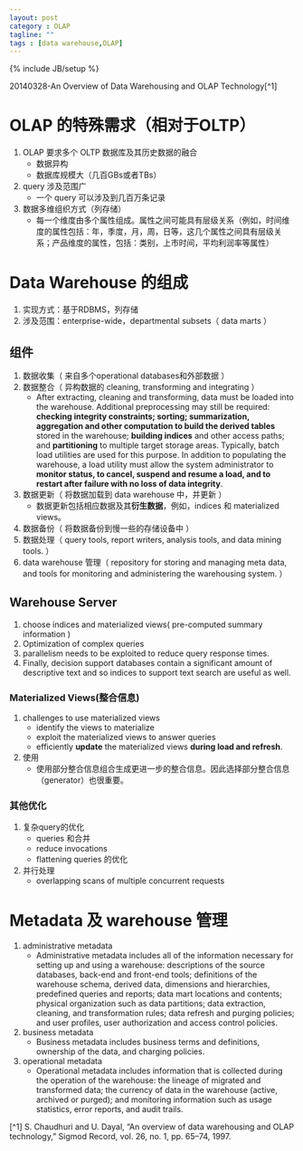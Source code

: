 ```yaml
---
layout: post
category : OLAP
tagline: ""
tags : [data warehouse,OLAP]
---
```

{% include JB/setup %}

20140328-An Overview of Data Warehousing and OLAP Technology[^1]
# OLAP 的特殊需求（相对于OLTP）
1. OLAP 要求多个 OLTP 数据库及其历史数据的融合
    * 数据异构
    * 数据库规模大（几百GBs或者TBs）
2. query 涉及范围广
    * 一个 query 可以涉及到几百万条记录
3. 数据多维组织方式（列存储）
    * 每一个维度由多个属性组成。属性之间可能具有层级关系（例如，时间维度的属性包括：年，季度，月，周，日等，这几个属性之间具有层级关系；产品维度的属性，包括：类别，上市时间，平均利润率等属性）

# Data Warehouse 的组成
1. 实现方式：基于RDBMS，列存储
2. 涉及范围：enterprise-wide，departmental subsets（ data marts ）

## 组件
1. 数据收集（ 来自多个operational databases和外部数据 ）
2. 数据整合（ 异构数据的 cleaning, transforming and integrating ）
    * After extracting, cleaning and transforming, data must be loaded into the warehouse. Additional preprocessing may still be required: **checking integrity constraints; sorting; summarization, aggregation and other computation to build the derived tables** stored in the warehouse; **building indices** and other access paths; and **partitioning** to multiple target storage areas. Typically, batch load utilities are used for this purpose. In addition to populating the warehouse, a load utility must allow the system administrator to **monitor status, to cancel, suspend and resume a load, and to restart after failure with no loss of data integrity**.
3. 数据更新（ 将数据加载到 data warehouse 中，并更新 ）
    * 数据更新包括相应数据及其**衍生数据**，例如，indices 和 materialized views。
4. 数据备份（ 将数据备份到慢一些的存储设备中 ）
5. 数据处理（ query tools, report writers, analysis tools, and data mining tools. ）
6. data warehouse 管理（ repository for storing and managing meta data, and tools for monitoring and administering the warehousing system. ）

## Warehouse Server
1. choose indices and materialized views( pre-computed summary information )
2. Optimization of complex queries
3. parallelism needs to be exploited to reduce query response times.
4. Finally, decision support databases contain a significant amount of descriptive text and so indices to support text search are useful as well.

### Materialized Views(整合信息)
1. challenges to use materialized views
    * identify the views to materialize
    * exploit the materialized views to answer queries
    * efficiently **update** the materialized views **during load and refresh**.
2. 使用
    * 使用部分整合信息组合生成更进一步的整合信息。因此选择部分整合信息（generator）也很重要。

### 其他优化
1. 复杂query的优化
    * queries 和合并
    * reduce invocations
    * flattening queries 的优化
2. 并行处理
    * overlapping scans of multiple concurrent requests
# Metadata 及 warehouse 管理
1. administrative metadata
    * Administrative metadata includes all of the information necessary for setting up and using a warehouse: descriptions of the source databases, back-end and front-end tools; definitions of the warehouse schema, derived data, dimensions and hierarchies, predefined queries and reports; data mart locations and contents; physical organization such as data partitions; data extraction, cleaning, and transformation rules; data refresh and purging policies; and user profiles, user authorization and access control policies.
2. business metadata
    * Business metadata includes business terms and definitions, ownership of the data, and charging policies.
3. operational metadata
    * Operational metadata includes information that is collected during the operation of the warehouse: the lineage of migrated and transformed data; the currency of data in the warehouse (active, archived or purged); and monitoring information such as usage statistics, error reports, and audit trails.

[^1] S. Chaudhuri and U. Dayal, “An overview of data warehousing and OLAP technology,” Sigmod Record, vol. 26, no. 1, pp. 65–74, 1997.


